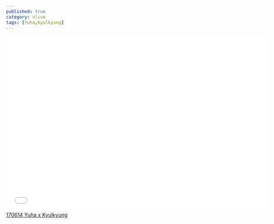 ```yaml
---
published: true
category: vlive
tags: [Yuha,Kyulkyung]
---
```

<iframe frameborder="0" width="720" height="480" src="BLAH" allowfullscreen></iframe><br /><a href="" target="_blank">170614 Yuha x Kyulkyung</a>